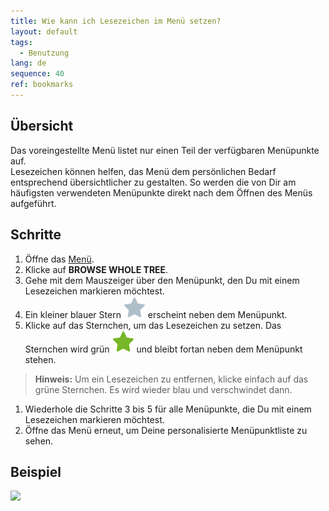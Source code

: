 ```yaml
---
title: Wie kann ich Lesezeichen im Menü setzen?
layout: default
tags:
  - Benutzung
lang: de
sequence: 40
ref: bookmarks
---
```


## Übersicht
Das voreingestellte Menü listet nur einen Teil der verfügbaren Menüpunkte auf.<br>
Lesezeichen können helfen, das Menü dem persönlichen Bedarf entsprechend übersichtlicher zu gestalten. So werden die von Dir am häufigsten verwendeten Menüpunkte direkt nach dem Öffnen des Menüs aufgeführt.

## Schritte

1. Öffne das [Menü](Menu).
1. Klicke auf **BROWSE WHOLE TREE**.
1. Gehe mit dem Mauszeiger über den Menüpunkt, den Du mit einem Lesezeichen markieren möchtest.
1. Ein kleiner blauer Stern ![](assets/Bookmark_Star_blue.png) erscheint neben dem Menüpunkt.
1. Klicke auf das Sternchen, um das Lesezeichen zu setzen. Das Sternchen wird grün ![](assets/Bookmark_Star_green.png) und bleibt fortan neben dem Menüpunkt stehen.
 >**Hinweis:** Um ein Lesezeichen zu entfernen, klicke einfach auf das grüne Sternchen. Es wird wieder blau und verschwindet dann.

1. Wiederhole die Schritte 3 bis 5 für alle Menüpunkte, die Du mit einem Lesezeichen markieren möchtest.
1. Öffne das Menü erneut, um Deine personalisierte Menüpunktliste zu sehen.

## Beispiel

![](assets/Lesezeichen_walkthrough.gif)
